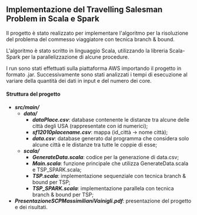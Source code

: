 ## Implementazione del Travelling Salesman Problem in Scala e Spark

Il progetto è stato realizzato per implementare l'algoritmo per la risoluzione del problema del
commesso viaggiatore con tecnica branch & bound.

L'algoritmo è stato scritto in linguaggio Scala, utilizzando la libreria Scala-Spark per
la parallelizzazione di alcune procedure.

I run sono stati effettuati sulla piattaforma AWS importando il progetto in formato .jar.
Successivamente sono stati analizzati i tempi di esecuzione al variare della quantità dei dati
in input e del numero dei core.

#### Struttura del progetto
* **_src/main/_**
    * **_data/_**
        * **_dataPlace.csv_**: database contenente le distanze tra alcune delle città degli USA (rappresentate con id numerici);
        * **_sf12010placename.csv_**: mappa (id_città -> nome città);
        * **_data.csv_**: database generato dal programma che considera solo alcune città e le distanze tra tutte le coppie di esse;
    * **_scala/_**
        * _**GenerateData.scala**_: codice per la generazione di data.csv;
        * **_Main.scala_**: funzione principale che utilizza GenerateData.scala e TSP_SPARK.scala;
        * **_TSP.scala_**: implementazione sequenziale con tecnica branch & bound per TSP;
        * **_TSP_SPARK.scala_**: implementazione parallela con tecnica branch & bound per TSP;
* **_PresentazioneSCPMassimilianiVainigli.pdf_**: presentazione del progetto e dei risultati.